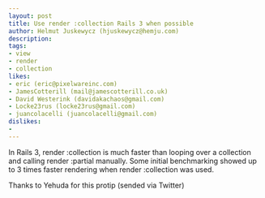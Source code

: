 ```yaml
---
layout: post
title: Use render :collection Rails 3 when possible
author: Helmut Juskewycz (hjuskewycz@hemju.com)
description: 
tags:
- view
- render
- collection
likes:
- eric (eric@pixelwareinc.com)
- JamesCotterill (mail@jamescotterill.co.uk)
- David Westerink (davidakachaos@gmail.com)
- Locke23rus (locke23rus@gmail.com)
- juancolacelli (juancolacelli@gmail.com)
dislikes:
- 
---
```

In Rails 3, render :collection is much faster than looping over a collection and calling render :partial manually.
Some initial benchmarking showed up to 3 times faster rendering when render :collection was used.

Thanks to Yehuda for this protip (sended via Twitter)
